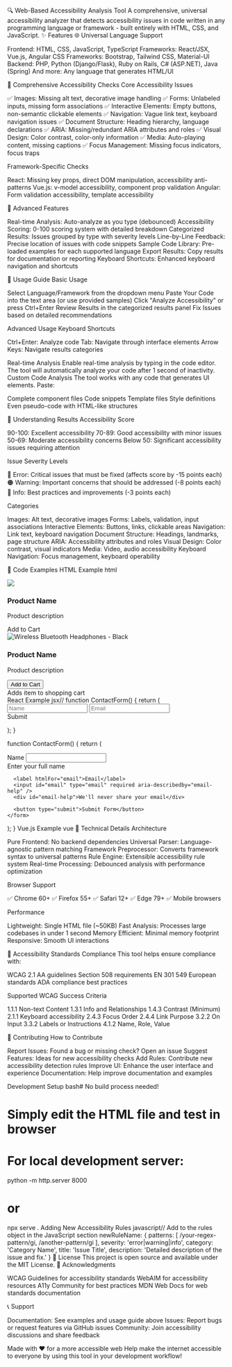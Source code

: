 🔍 Web-Based Accessibility Analysis Tool
A comprehensive, universal accessibility analyzer that detects accessibility issues in code written in any programming language or framework - built entirely with HTML, CSS, and JavaScript.
✨ Features
🌐 Universal Language Support

Frontend: HTML, CSS, JavaScript, TypeScript
Frameworks: React/JSX, Vue.js, Angular
CSS Frameworks: Bootstrap, Tailwind CSS, Material-UI
Backend: PHP, Python (Django/Flask), Ruby on Rails, C# (ASP.NET), Java (Spring)
And more: Any language that generates HTML/UI

🎯 Comprehensive Accessibility Checks
Core Accessibility Issues

✅ Images: Missing alt text, decorative image handling
✅ Forms: Unlabeled inputs, missing form associations
✅ Interactive Elements: Empty buttons, non-semantic clickable elements
✅ Navigation: Vague link text, keyboard navigation issues
✅ Document Structure: Heading hierarchy, language declarations
✅ ARIA: Missing/redundant ARIA attributes and roles
✅ Visual Design: Color contrast, color-only information
✅ Media: Auto-playing content, missing captions
✅ Focus Management: Missing focus indicators, focus traps

Framework-Specific Checks

React: Missing key props, direct DOM manipulation, accessibility anti-patterns
Vue.js: v-model accessibility, component prop validation
Angular: Form validation accessibility, template accessibility

🚀 Advanced Features

Real-time Analysis: Auto-analyze as you type (debounced)
Accessibility Scoring: 0-100 scoring system with detailed breakdown
Categorized Results: Issues grouped by type with severity levels
Line-by-Line Feedback: Precise location of issues with code snippets
Sample Code Library: Pre-loaded examples for each supported language
Export Results: Copy results for documentation or reporting
Keyboard Shortcuts: Enhanced keyboard navigation and shortcuts

📖 Usage Guide
Basic Usage

Select Language/Framework from the dropdown menu
Paste Your Code into the text area (or use provided samples)
Click "Analyze Accessibility" or press Ctrl+Enter
Review Results in the categorized results panel
Fix Issues based on detailed recommendations

Advanced Usage
Keyboard Shortcuts

Ctrl+Enter: Analyze code
Tab: Navigate through interface elements
Arrow Keys: Navigate results categories

Real-time Analysis
Enable real-time analysis by typing in the code editor. The tool will automatically analyze your code after 1 second of inactivity.
Custom Code Analysis
The tool works with any code that generates UI elements. Paste:

Complete component files
Code snippets
Template files
Style definitions
Even pseudo-code with HTML-like structures

🎨 Understanding Results
Accessibility Score

90-100: Excellent accessibility
70-89: Good accessibility with minor issues
50-69: Moderate accessibility concerns
Below 50: Significant accessibility issues requiring attention

Issue Severity Levels

🔴 Error: Critical issues that must be fixed (affects score by -15 points each)
🟠 Warning: Important concerns that should be addressed (-8 points each)
🔵 Info: Best practices and improvements (-3 points each)

Categories

Images: Alt text, decorative images
Forms: Labels, validation, input associations
Interactive Elements: Buttons, links, clickable areas
Navigation: Link text, keyboard navigation
Document Structure: Headings, landmarks, page structure
ARIA: Accessibility attributes and roles
Visual Design: Color contrast, visual indicators
Media: Video, audio accessibility
Keyboard Navigation: Focus management, keyboard operability

🧪 Code Examples
HTML Example
html<!-- ❌ Accessibility Issues -->
<div class="card">
  <img src="product.jpg">
  <h3>Product Name</h3>
  <p>Product description</p>
  <div onclick="addToCart()" style="cursor: pointer;">Add to Cart</div>
</div>

<!-- ✅ Accessible Version -->
<div class="card">
  <img src="product.jpg" alt="Wireless Bluetooth Headphones - Black">
  <h3>Product Name</h3>
  <p>Product description</p>
  <button type="button" onclick="addToCart()" aria-describedby="cart-help">
    Add to Cart
  </button>
  <div id="cart-help" class="sr-only">Adds item to shopping cart</div>
</div>
React Example
jsx// <!---❌ Accessibility Issues--->
function ContactForm() {
  return (
    <form>
      <input type="text" placeholder="Name" />
      <input type="email" placeholder="Email" />
      <div onClick={handleSubmit}>Submit</div>
    </form>
  );
}

<!----✅ Accessible Version----->
function ContactForm() {
  return (
    <form onSubmit={handleSubmit}>
      <label htmlFor="name">Name</label>
      <input id="name" type="text" required aria-describedby="name-help" />
      <div id="name-help">Enter your full name</div>
      
      <label htmlFor="email">Email</label>
      <input id="email" type="email" required aria-describedby="email-help" />
      <div id="email-help">We'll never share your email</div>
      
      <button type="submit">Submit Form</button>
    </form>
  );
}
Vue.js Example
vue<!-- ❌ Accessibility Issues -->
<template>
  <div class="form">
    <input v-model="name" placeholder="Name" />
    <input v-model="email" placeholder="Email" />
    <div @click="submit">Submit</div>
  </div>
</template>

<!-- ✅ Accessible Version -->
<template>
  <form @submit.prevent="submit">
    <label for="name">Name</label>
    <input 
      id="name" 
      v-model="name" 
      type="text" 
      required 
      aria-describedby="name-help"
    />
    <div id="name-help">Enter your full name</div>
    
    <label for="email">Email Address</label>
    <input 
      id="email" 
      v-model="email" 
      type="email" 
      required 
      aria-describedby="email-help"
    />
    <div id="email-help">We'll never share your email</div>
    
    <button type="submit" :disabled="!isFormValid">
      Submit Form
    </button>
  </form>
</template>
🔧 Technical Details
Architecture

Pure Frontend: No backend dependencies
Universal Parser: Language-agnostic pattern matching
Framework Preprocessor: Converts framework syntax to universal patterns
Rule Engine: Extensible accessibility rule system
Real-time Processing: Debounced analysis with performance optimization

Browser Support

✅ Chrome 60+
✅ Firefox 55+
✅ Safari 12+
✅ Edge 79+
✅ Mobile browsers

Performance

Lightweight: Single HTML file (~50KB)
Fast Analysis: Processes large codebases in under 1 second
Memory Efficient: Minimal memory footprint
Responsive: Smooth UI interactions

🎯 Accessibility Standards Compliance
This tool helps ensure compliance with:

WCAG 2.1 AA guidelines
Section 508 requirements
EN 301 549 European standards
ADA compliance best practices

Supported WCAG Success Criteria

1.1.1 Non-text Content
1.3.1 Info and Relationships
1.4.3 Contrast (Minimum)
2.1.1 Keyboard accessibility
2.4.3 Focus Order
2.4.4 Link Purpose
3.2.2 On Input
3.3.2 Labels or Instructions
4.1.2 Name, Role, Value

🤝 Contributing
How to Contribute

Report Issues: Found a bug or missing check? Open an issue
Suggest Features: Ideas for new accessibility checks
Add Rules: Contribute new accessibility detection rules
Improve UI: Enhance the user interface and experience
Documentation: Help improve documentation and examples

Development Setup
bash# No build process needed!
# Simply edit the HTML file and test in browser

# For local development server:
python -m http.server 8000
# or
npx serve .
Adding New Accessibility Rules
javascript// Add to the rules object in the JavaScript section
newRuleName: {
    patterns: [
        /your-regex-pattern/gi,
        /another-pattern/gi
    ],
    severity: 'error|warning|info',
    category: 'Category Name',
    title: 'Issue Title',
    description: 'Detailed description of the issue and fix.'
}
📝 License
This project is open source and available under the MIT License.
🙏 Acknowledgments

WCAG Guidelines for accessibility standards
WebAIM for accessibility resources
A11y Community for best practices
MDN Web Docs for web standards documentation

📞 Support

Documentation: See examples and usage guide above
Issues: Report bugs or request features via GitHub issues
Community: Join accessibility discussions and share feedback


Made with ❤️ for a more accessible web
Help make the internet accessible to everyone by using this tool in your development workflow!